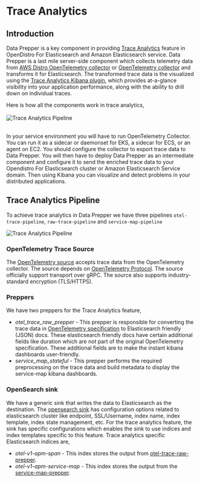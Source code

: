 # Trace Analytics

## Introduction

Data Prepper is a key component in providing [Trace Analytics](https://opendistro.github.io/for-elasticsearch-docs/docs/trace/) feature in OpenDistro For Elasticsearch and Amazon Elasticsearch service. Data Prepper is a last mile server-side component which collects telemetry data from [AWS Distro OpenTelemetry collector](https://aws-otel.github.io/docs/getting-started/collector) or [OpenTelemetry collector](https://github.com/open-telemetry/opentelemetry-collector) and transforms it for Elasticsearch.
The transformed trace data is the visualized using the  [Trace Analytics Kibana plugin](https://opendistro.github.io/for-elasticsearch-docs/docs/trace/ta-kibana/), which provides at-a-glance visibility into your application performance, along with the ability to drill down on individual traces. 

Here is how all the components work in trace analytics,
<br />
<br />
![Trace Analytics Pipeline](images/Components.jpg)
<br />
<br />

In your service environment you will have to run OpenTelemetry Collector. You can run it as a sidecar or daemonset for EKS, a sidecar for ECS, or an agent on EC2. You should configure the collector to export trace data to Data Prepper. You will then have to deploy Data Prepper as an intermediate component and configure it to send the enriched trace data to your Opendistro For Elasticsearch cluster or Amazon Elasticsearch Service domain. Then using Kibana you can visualize and detect problems in your distributed applications. 

## Trace Analytics Pipeline

To achieve trace analytics in Data Prepper we have three pipelines `otel-trace-pipeline`, `raw-trace-pipeline` and `service-map-pipeline`

![Trace Analytics Pipeline](images/TraceAnalyticsFeature.jpg)


### OpenTelemetry Trace Source

The [OpenTelemetry source](../../data-prepper-plugins/otel-trace-source/README.md) accepts trace data from the OpenTelemetry collector. The source depends on [OpenTelemetry Protocol](https://github.com/open-telemetry/opentelemetry-specification/tree/master/specification/protocol). The source officially support transport over gRPC. The source also supports industry-standard encryption (TLS/HTTPS). 

### Preppers

We have two preppers for the Trace Analytics feature,
* *otel_trace_raw_prepper* -  This prepper is responsible for converting the trace data in [OpenTelemetry specification](https://github.com/open-telemetry/opentelemetry-proto/tree/master/opentelemetry/proto/trace/v1) to Elasticsearch friendly (JSON) docs. These elasticsearch friendly docs have certain additional fields like duration which are not part of the original OpenTelemetry specification. These additional fields are to make the instant kibana dashboards user-friendly.
* *service_map_stateful* -  This prepper performs the required preprocessing on the trace data and build metadata to display the service-map kibana dashboards.


### OpenSearch sink

We have a generic sink that writes the data to Elasticsearch as the destination. The [opensearch sink](../../data-prepper-plugins/opensearch/README.md) has configuration options related to elasticsearch cluster like endpoint, SSL/Username, index name, index template, index state management, etc. 
For the trace analytics feature, the sink has specific configurations which enables the sink to use indices and index templates specific to this feature. Trace analytics specific Elasticsearch indices are,
                                                                                                                                                                 
* *otel-v1-apm-span* -  This index stores the output from [otel-trace-raw-prepper](../../data-prepper-plugins/otel-trace-raw-prepper/README.md). 
* *otel-v1-apm-service-map* - This index stores the output from the [service-map-prepper](../../data-prepper-plugins/service-map-stateful/README.md).
